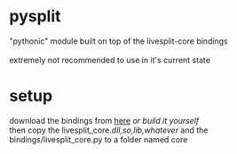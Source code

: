 # pysplit
"pythonic" module built on top of the livesplit-core bindings
<br><br>
extremely not recommended to use in it's current state
# setup
download the bindings from [here](https://github.com/LiveSplit/livesplit-core/releases) *or build it yourself*<br>
then copy the livesplit_core.*dll,so,lib,whatever* and the bindings/livesplit_core.py to a folder named core
